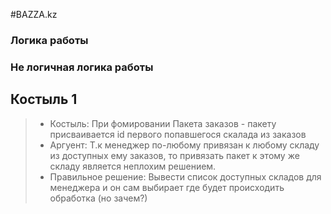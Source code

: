 #BAZZA.kz

### Логика работы

### Не логичная логика работы
   Костыль 1
   -----------
   > - Костыль: При фомировании Пакета заказов - пакету присваивается id первого попавшегося скалада из заказов
   > - Аргуент: Т.к менеджер по-любому привязан к любому складу из доступных ему заказов, то привязать пакет к этому же складу является неплохим решением.
   > - Правильное решение: Вывести список доступных складов для менеджера и он сам выбирает где будет происходить обработка (но зачем?)
    
